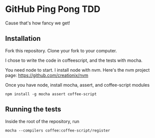 GitHub Ping Pong TDD
===================

Cause that's how fancy we get!

Installation
------------

Fork this repository. Clone your fork to your computer.

I chose to write the code in coffeescript, and the tests with mocha.

You need node to start. I install node with nvm. Here's the nvm project page: https://github.com/creationix/nvm

Once you have node, install mocha, assert, and coffee-script modules

```
npm install -g mocha assert coffee-script
```

Running the tests
-----------------

Inside the root of the repository, run

```
mocha --compilers coffee:coffee-script/register
```

